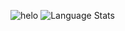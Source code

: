 <p style="display: center">
  <img style="border: none;" src="https://github.com/mmeiler-dev/mmeiler-dev/assets/173518666/fd02aa71-aec6-448e-942c-3168fbf7f0fb" alt="helo"/>
  <img style="border: none;" src="https://github-profile-summary-cards.vercel.app/api/cards/repos-per-language?username=mmeiler-dev&theme=github_dark" alt="Language Stats"/>
</p>
